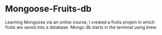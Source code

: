 # Mongoose-Fruits-db

Learning Mongoose via an online course, I created a fruits project in which fruits are saved into a database. Mongo db starts in the terminal using brew.
